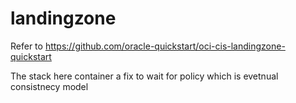 # landingzone
Refer to https://github.com/oracle-quickstart/oci-cis-landingzone-quickstart

The stack here container a fix to wait for policy which is evetnual consistnecy model
